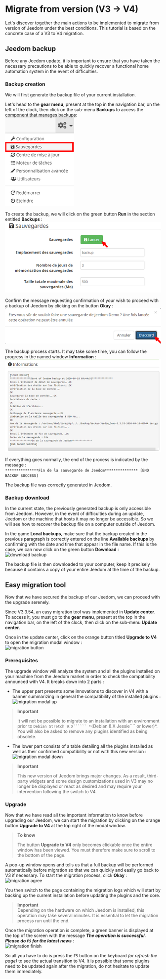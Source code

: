 # Migrate from version (V3 → V4)

Let's discover together the main actions to be implemented to migrate from version of Jeedom under the best conditions. This tutorial is based on the concrete case of a V3 to V4 migration.

## Jeedom backup

Before any Jeedom update, it is important to ensure that you have taken the necessary precautions to be able to quickly recover a functional home automation system in the event of difficulties.

### Backup creation

We will first generate the backup file of your current installation.

Let's head to the **gear menu**, present at the top in the navigation bar, on the left of the clock, then click on the sub-menu **Backups** to access the [component that manages backups](https://doc.jeedom.com/en_US/core/3.3/backup):    
![backup menu](images/migrate-version01.png)

To create the backup, we will click on the green button **Run** in the section entitled **Backups** :    
![launch backup](images/migrate-version02.png)

Confirm the message requesting confirmation of your wish to proceed with a backup of Jeedom by clicking on the button **Okay** :    
![agree backup](images/migrate-version03.png)

The backup process starts. It may take some time, you can follow the progress in the named window **Information** :    
![backup logs](images/migrate-version04.png)

If everything goes normally, the end of the process is indicated by the message :      
````***************Fin de la sauvegarde de Jeedom*************** [END BACKUP SUCCESS]````

The backup file was correctly generated in Jeedom.

### Backup download

In the current state, the previously generated backup is only accessible from Jeedom. However, in the event of difficulties during an update, Jeedom or the machine that hosts it may no longer be accessible. So we will see how to recover the backup file on a computer outside of Jeedom.

In the game **Local backups**, make sure that the backup created in the previous paragraph is correctly entered on the line **Available backups** by confirming with the date and time that appear in the file name. If this is the case, we can now click on the green button **Download** :    
![download backup](images/migrate-version05.png)

The backup file is then downloaded to your computer, keep it precisely because it contains a copy of your entire Jeedom at the time of the backup.

## Easy migration tool

Now that we have secured the backup of our Jeedom, we can proceed with the upgrade serenely.

Since V3.3.54, an easy migration tool was implemented in **Update center**. To access it, you must go to the **gear menu**, present at the top in the navigation bar, on the left of the clock, then click on the sub-menu **Update center**.

Once in the update center, click on the orange button titled **Upgrade to V4** to open the migration modal window :    
![migration button](images/migrate-version06.png)

### Prerequisites

The upgrade window will analyze the system and all the plugins installed on your machine from the Jeedom market in order to check the compatibility announced with V4. It breaks down into 2 parts :

- The upper part presents some innovations to discover in V4 with a banner summarizing in general the compatibility of the installed plugins :    
![migration modal up](images/migrate-version07.png)

>**Important**
>
>It will not be possible to migrate to an installation with an environment prior to ````Debian Stretch 9.X`````` *(````Debian 8.X Jessie```` or lower)*. You will also be asked to remove any plugins identified as being obsolete.

- The lower part consists of a table detailing all the plugins installed as well as their confirmed compatibility or not with this new version :    
![migration modal down](images/migrate-version08.png)

> **Important**    
>
>This new version of Jeedom brings major changes. As a result, third-party widgets and some design customizations used in V3 may no longer be displayed or react as desired and may require your intervention following the switch to V4.

### Upgrade

Now that we have read all the important information to know before upgrading our Jeedom, we can start the migration by clicking on the orange button **Upgrade to V4** at the top right of the modal window.

> **To know**   
>
>The button **Upgrade to V4** only becomes clickable once the entire window has been viewed. You must therefore make sure to scroll to the bottom of the page.

A pop-up window opens and tells us that a full backup will be performed automatically before migration so that we can quickly and easily go back to V3 if necessary.
To start the migration process, click **Okay** :    
![migration agree](images/migrate-version09.png)

You then switch to the page containing the migration logs which will start by backing up the current installation before updating the plugins and the core.

> **Important**    
Depending on the hardware on which Jeedom is installed, this operation may take several minutes. It is essential to let the migration process run until the end.

Once the migration operation is complete, a green banner is displayed at the top of the screen with the message ***The operation is successful. Please do `F5` for the latest news*** :    
![migration finish](images/migrate-version10.png)

So all you have to do is press the `F5` button on the keyboard *(or refresh the page)* to see the actual transition to V4. It is possible that some plugins need to be updated again after the migration, do not hesitate to update them immediately.
